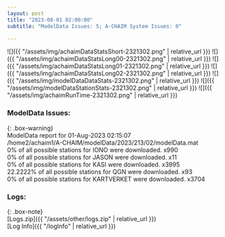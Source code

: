 ```yaml
---
layout: post
title: "2023-08-01 02:00:00"
subtitle: "ModelData Issues: 5; A-CHAIM System Issues: 0"

---
```


![]({{ "/assets/img/achaimDataStatsShort-2321302.png" | relative_url }})
![]({{ "/assets/img/achaimDataStatsLong00-2321302.png" | relative_url }})
![]({{ "/assets/img/achaimDataStatsLong01-2321302.png" | relative_url }})
![]({{ "/assets/img/achaimDataStatsLong02-2321302.png" | relative_url }})
![]({{ "/assets/img/modelDataDataStats-2321302.png" | relative_url }})
![]({{ "/assets/img/modelDataStationStats-2321302.png" | relative_url }})
![]({{ "/assets/img/achaimRunTime-2321302.png" | relative_url }})


### ModelData Issues:  
  
{: .box-warning}  
 ModelData report for 01-Aug-2023 02:15:07   
 /home2/achaim1/A-CHAIM/modelData/2023/213/02/modelData.mat   
 0% of all possible stations for IONO were downloaded. x990   
 0% of all possible stations for JASON were downloaded. x11   
 0% of all possible stations for KASI were downloaded. x3995   
 22.2222% of all possible stations for QGN were downloaded. x93   
 0% of all possible stations for KARTVERKET were downloaded. x3704   
  


### Logs:  
  
{: .box-note}  
[Logs.zip]({{ "/assets/other/logs.zip" | relative_url }})  
[Log Info]({{ "/logInfo" | relative_url }})  
